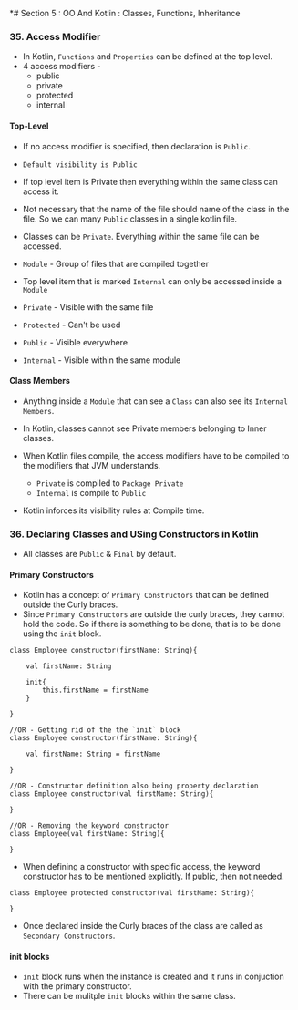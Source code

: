 *# Section 5 : OO And Kotlin : Classes, Functions, Inheritance

### 35. Access Modifier

* In Kotlin, `Functions` and `Properties` can be defined at the top level.
* 4 access modifiers -
    * public
    * private
    * protected
    * internal
    
#### Top-Level
   
* If no access modifier is specified, then declaration is `Public`.
* `Default visibility is Public`
* If top level item is Private then everything within the same class can access it.
* Not necessary that the name of the file should name of the class in the file. So we can many `Public` classes in a single kotlin file.

* Classes can be `Private`. Everything within the same file can be accessed.

* `Module` - Group of files that are compiled together
* Top level item that is marked `Internal` can only be accessed inside a `Module`

* `Private` - Visible with the same file
* `Protected` - Can't be used
* `Public` - Visible everywhere
* `Internal` - Visible within the same module

#### Class Members
* Anything inside a `Module` that can see a `Class` can also see its `Internal Members`.

* In Kotlin, classes cannot see Private members belonging to Inner classes.

* When Kotlin files compile, the access modifiers have to be compiled to the modifiers that JVM understands.
    * `Private` is compiled to `Package Private`
    * `Internal` is compile to `Public`

* Kotlin inforces its visibility rules at Compile time.

### 36. Declaring Classes and USing Constructors in Kotlin

* All classes are `Public` & `Final` by default.

#### Primary Constructors
* Kotlin has a concept of `Primary Constructors` that can be defined outside the Curly braces.
* Since `Primary Constructors` are outside the curly braces, they cannot hold the code. So if there is something to be done, that is to be done using the `init` block.
```
class Employee constructor(firstName: String){

    val firstName: String

    init{
        this.firstName = firstName
    }

}

//OR - Getting rid of the the `init` block
class Employee constructor(firstName: String){

    val firstName: String = firstName

}

//OR - Constructor definition also being property declaration
class Employee constructor(val firstName: String){

}

//OR - Removing the keyword constructor
class Employee(val firstName: String){

}

```
* When defining a constructor with specific access, the keyword constructor has to be mentioned explicitly. If public, then not needed.
```
class Employee protected constructor(val firstName: String){

}

```

* Once declared inside the Curly braces of the class are called as `Secondary Constructors`.

#### init blocks
* `init` block runs when the instance is created and it runs in conjuction with the primary constructor.
* There can be mulitple `init` blocks within the same class.
